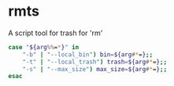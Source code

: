 # rmts
A script tool for trash for 'rm'

```bash
case "${arg%%=*}" in
    "-b" | "--local_bin") bin=${arg#*=};;
    "-t" | "--local_trash") trash=${arg#*=};;
    "-s" | "--max_size") max_size=${arg#*=};;
esac
```
